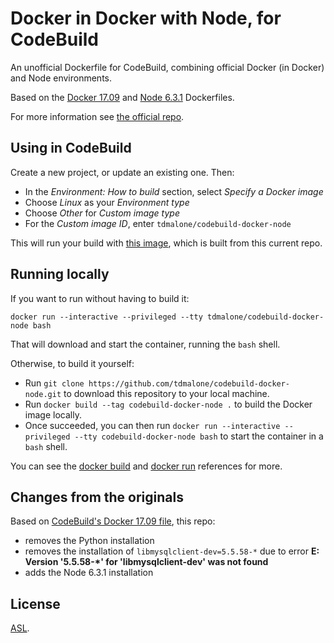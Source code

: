 # Docker in Docker with Node, for CodeBuild

An unofficial Dockerfile for CodeBuild, combining official Docker (in Docker) and Node environments.

Based on the [Docker 17.09](https://github.com/aws/aws-codebuild-docker-images/blob/master/ubuntu/docker/17.09.0/Dockerfile) and [Node 6.3.1](https://github.com/aws/aws-codebuild-docker-images/blob/master/ubuntu/nodejs/6.3.1/Dockerfile) Dockerfiles.

For more information see [the official repo](https://github.com/aws/aws-codebuild-docker-images).

## Using in CodeBuild

Create a new project, or update an existing one. Then:

* In the _Environment: How to build_ section, select _Specify a Docker image_
* Choose _Linux_ as your _Environment type_
* Choose _Other_ for _Custom image type_
* For the _Custom image ID_, enter `tdmalone/codebuild-docker-node`

This will run your build with [this image](https://hub.docker.com/r/tdmalone/codebuild-docker-node/), which is built from this current repo.

## Running locally

If you want to run without having to build it:

    docker run --interactive --privileged --tty tdmalone/codebuild-docker-node bash

That will download and start the container, running the `bash` shell.

Otherwise, to build it yourself:

* Run `git clone https://github.com/tdmalone/codebuild-docker-node.git` to download this repository to your local machine.
* Run `docker build --tag codebuild-docker-node .` to build the Docker image locally.
* Once succeeded, you can then run `docker run --interactive --privileged --tty codebuild-docker-node bash` to start the container in a `bash` shell.

You can see the [docker build](https://docs.docker.com/engine/reference/commandline/build/) and [docker run](https://docs.docker.com/engine/reference/commandline/run/) references for more.

## Changes from the originals

Based on [CodeBuild's Docker 17.09 file](https://github.com/aws/aws-codebuild-docker-images/blob/master/ubuntu/docker/17.09.0/Dockerfile), this repo:

* removes the Python installation
* removes the installation of `libmysqlclient-dev=5.5.58-*` due to error **E: Version '5.5.58-*' for 'libmysqlclient-dev' was not found**
* adds the Node 6.3.1 installation

## License

[ASL](LICENSE).
